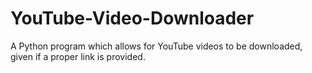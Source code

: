 # YouTube-Video-Downloader
A Python program which allows for YouTube videos to be downloaded, given if a proper link is provided.
